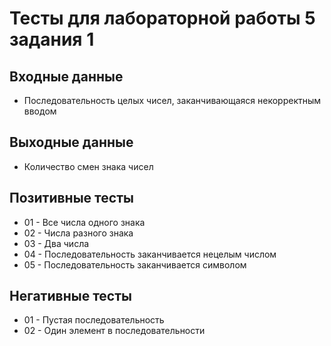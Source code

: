 # Тесты для лабораторной работы 5 задания 1

## Входные данные 
* Последовательность целых чисел, заканчивающаяся некорректным вводом

## Выходные данные
* Количество смен знака чисел

## Позитивные тесты
- 01 - Все числа одного знака
- 02 - Числа разного знака
- 03 - Два числа
- 04 - Последовательность заканчивается нецелым числом
- 05 - Последовательность заканчивается символом

## Негативные тесты
- 01 - Пустая последовательность
- 02 - Один элемент в последовательности